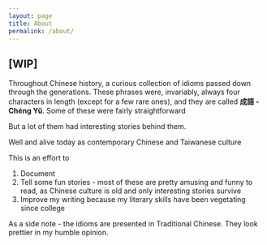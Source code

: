 ```yaml
---
layout: page
title: About
permalink: /about/
---
```


## [WIP]

Throughout Chinese history, a curious collection of idioms passed down through
the generations. These phrases were, invariably, always four characters in
length (except for a few rare ones), and they are called **成語 - Chéng Yǔ**.
Some of these were fairly straightforward

But a lot of them had interesting stories behind them.

Well and alive today as contemporary Chinese and Taiwanese culture

This is an effort to

1. Document
1. Tell some fun stories - most of these are pretty amusing and funny to read,
   as Chinese culture is old and only interesting stories survive
1. Improve my writing because my literary skills have been vegetating since college

As a side note - the idioms are presented in Traditional Chinese. They look
prettier in my humble opinion.

